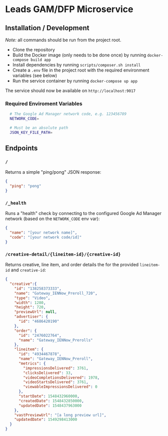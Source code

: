 # Leads GAM/DFP Microservice

## Installation / Development
_Note:_ all commands should be run from the project root.

- Clone the repository
- Build the Docker image (only needs to be done once) by running `docker-compose build app`
- Install dependencies by running `scripts/composer.sh install`
- Create a `.env` file in the project root with the required environment variables (see below)
- Run the service container by running `docker-compose up app`

The service should now be available on `http://localhost:9017`

### Required Enviroment Variables
```sh
  # The Google Ad Manager network code, e.g. 123456789
  NETWORK_CODE=

  # Must be an absolute path
  JSON_KEY_FILE_PATH=
```

## Endpoints

### `/`
Returns a simple "ping/pong" JSON response:
```json
{
  "ping": "pong"
}
```

### `/_health`
Runs a "health" check by connecting to the configured Google Ad Manager network (based on the `NETWORK_CODE` env var):
```json
{
  "name": "[your network name]",
  "code": "[your network code/id]"
}
```

### `/creative-detail/{lineitem-id}/{creative-id}`
Returns creative, line item, and order details the for the provided `lineitem-id` and `creative-id`:
```json
{
  "creative":{
    "id": "138258373333",
    "name": "Gateway_IENNow_Preroll_720",
    "type": "Video",
    "width": 1280,
    "height": 720,
    "previewUrl": null,
    "advertiser": {
      "id": "4686420190"
    },
    "order": {
      "id": "2476022764",
      "name": "Gateway_IENNow_Prerolls"
    },
    "lineitem": {
      "id": "4934467878",
      "name": "Gateway_IENNow_Preroll",
      "metrics": {
        "impressionsDelivered": 3761,
        "clicksDelivered": 33,
        "videoCompletionsDelivered": 1978,
        "videoStartsDelivered": 3761,
        "viewableImpressionsDelivered": 0
      },
      "startDate": 1548432960000,
      "createdDate": 1548432850000,
      "updatedDate": 1548437963000
    },
    "vastPreviewUrl": "[a long preview url]",
    "updatedDate": 1549298413000
  }
}
```
